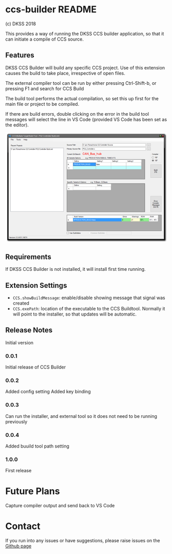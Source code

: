 # ccs-builder README

(c) DKSS 2018

This provides a way of running the DKSS CCS builder application, so that it can initiate a compile of CCS source.

## Features

DKSS CCS Builder will build any specific CCS project. Use of this extension causes the build to take place, irrespective of open files.

The external compiler tool can be run by either pressing Ctrl-Shift-b, or pressing F1 and search for CCS Build

The build tool performs the actual compilation, so set this up first for the main file or project to be compiled.

If there are build errors, double clicking on the error in the build tool messages will select the line in VS Code (provided VS Code has been set as the editor).

![Screenshot](screenshots/Screenshot.png)

## Requirements

If DKSS CCS Builder is not installed, it will install first time running.

## Extension Settings

* `CCS.showBuildMessage`: enable/disable showing message that signal was created
* `CCS.exePath`: location of the executable to the CCS Buildtool. Normally it will point to the installer, so that updates will be automatic.

## Release Notes

Initial version

### 0.0.1

Initial release of CCS Builder

### 0.0.2

Added config setting
Added key binding

### 0.0.3

Can run the installer, and external tool so it does not need to be running previously

### 0.0.4

Added buuild tool path setting

### 1.0.0

First release

# Future Plans

Capture compiler output and send back to VS Code

# Contact

If you run into any issues or have suggestions, please raise issues on the [Github page](https://github.com/davekelly63/CCS_CodeBuilder/Issues)
